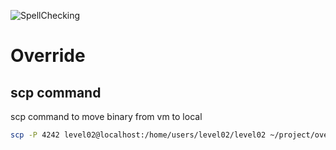![SpellChecking](https://github.com/christie26/override/actions/workflows/spellcheck.yml/badge.svg)

# Override

## scp command
scp command to move binary from vm to local
```bash
scp -P 4242 level02@localhost:/home/users/level02/level02 ~/project/override/level02
```
